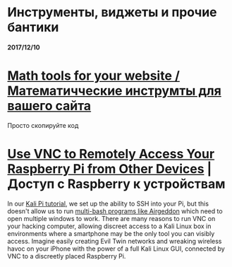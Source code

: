 # Инструменты, виджеты и прочие бантики

#### 2017/12/10

# [Math tools for your website / Математичческие инструмты для вашего сайта](https://www.numberempire.com/addtoyourwebsite.php)

Просто скопируйте код

# [Use VNC to Remotely Access Your Raspberry Pi from Other Devices](https://null-byte.wonderhowto.com/how-to/use-vnc-remotely-access-your-raspberry-pi-from-other-devices-0178997/) \| Доступ с Raspberry к устройствам

In our [Kali Pi tutorial](https://null-byte.wonderhowto.com/how-to/set-up-headless-raspberry-pi-hacking-platform-running-kali-linux-0176182/), we set up the ability to SSH into your Pi, but this doesn't allow us to run [multi-bash programs like Airgeddon](https://null-byte.wonderhowto.com/how-to/hack-wi-fi-build-software-based-wi-fi-jammer-with-airgeddon-0176129/) which need to open multiple windows to work. There are many reasons to run VNC on your hacking computer, allowing discreet access to a Kali Linux box in environments where a smartphone may be the only tool you can visibly access. Imagine easily creating Evil Twin networks and wreaking wireless havoc on your iPhone with the power of a full Kali Linux GUI, connected by VNC to a discreetly placed Raspberry Pi.



